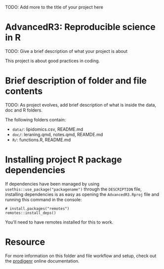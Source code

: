 TODO: Add more to the title of your project here

# AdvancedR3: Reproducible science in R

TODO: Give a brief description of what your project is about

This project is about good practices in coding.

# Brief description of folder and file contents

TODO: As project evolves, add brief description of what is inside the
data, doc and R folders.

The following folders contain:

-   `data/`: lipidomics.csv, README.md
-   `doc/`: leraning.qmd, notes.qmd, REAMDE.md
-   `R/`: functions.R, README.md

# Installing project R package dependencies

If dependencies have been managed by using
`usethis::use_package("packagename")` through the `DESCRIPTION` file,
installing dependencies is as easy as opening the `AdvancedR3.Rproj`
file and running this command in the console:

```         
# install.packages("remotes")
remotes::install_deps()
```

You'll need to have remotes installed for this to work.

# Resource

For more information on this folder and file workflow and setup, check
out the [prodigenr](https://rostools.github.io/prodigenr) online
documentation.
